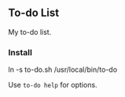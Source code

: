 ## To-do List

My to-do list.

### Install

ln -s to-do.sh /usr/local/bin/to-do

Use `to-do help` for options.
